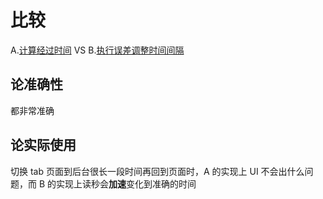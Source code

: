# 比较
A.[计算经过时间](./index.vue) VS B.[执行误差调整时间间隔](./index2.vue)
## 论准确性
都非常准确
## 论实际使用
切换 tab 页面到后台很长一段时间再回到页面时，A 的实现上 UI 不会出什么问题，而 B 的实现上读秒会**加速**变化到准确的时间